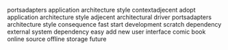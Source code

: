 portsadapters application architecture style contextadjecent adopt application architecture style adjecent architectural driver portsadapters architecture style consequence fast start development scratch dependency external system dependency easy add new user interface comic book online source offline storage future